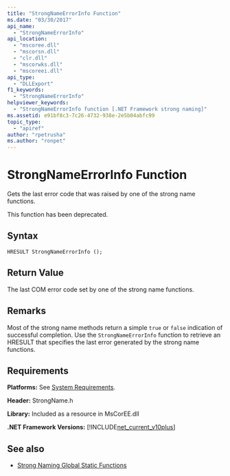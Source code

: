 ```yaml
---
title: "StrongNameErrorInfo Function"
ms.date: "03/30/2017"
api_name: 
  - "StrongNameErrorInfo"
api_location: 
  - "mscoree.dll"
  - "mscorsn.dll"
  - "clr.dll"
  - "mscorwks.dll"
  - "mscoreei.dll"
api_type: 
  - "DLLExport"
f1_keywords: 
  - "StrongNameErrorInfo"
helpviewer_keywords: 
  - "StrongNameErrorInfo function [.NET Framework strong naming]"
ms.assetid: e91bf8c3-7c26-4732-938e-2e5b04abfc99
topic_type: 
  - "apiref"
author: "rpetrusha"
ms.author: "ronpet"
---
```

# StrongNameErrorInfo Function
Gets the last error code that was raised by one of the strong name functions.  
  
 This function has been deprecated.  
  
## Syntax  
  
```  
HRESULT StrongNameErrorInfo ();   
```  
  
## Return Value  
 The last COM error code set by one of the strong name functions.  
  
## Remarks  
 Most of the strong name methods return a simple `true` or `false` indication of successful completion. Use the `StrongNameErrorInfo` function to retrieve an HRESULT that specifies the last error generated by the strong name functions.  
  
## Requirements  
 **Platforms:** See [System Requirements](../../../../docs/framework/get-started/system-requirements.md).  
  
 **Header:** StrongName.h  
  
 **Library:** Included as a resource in MsCorEE.dll  
  
 **.NET Framework Versions:** [!INCLUDE[net_current_v10plus](../../../../includes/net-current-v10plus-md.md)]  
  
## See also
- [Strong Naming Global Static Functions](https://msdn.microsoft.com/library/efa715df-e8cc-48f2-9ec4-26586f0dc8d0)
